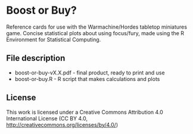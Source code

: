# Boost or Buy? 

Reference cards for use with the Warmachine/Hordes tabletop miniatures game. Concise statistical plots about using focus/fury, made using the R Environment for Statistical Computing. 

## File description

* boost-or-buy-vX.X.pdf - final product, ready to print and use
* boost-or-buy.R - R script that makes calculations and plots

## License

This work is licensed under a Creative Commons Attribution 4.0 International License (CC BY 4.0, http://creativecommons.org/licenses/by/4.0/)
